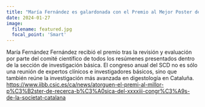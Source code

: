 ```yaml
---
title: "María Fernández es galardonada con el Premio al Mejor Poster de Investigación Básica en el XXXIII Congreso de la Sociedad Catalana de Digestología."
date: 2024-01-27
image:
  filename: featured.jpg
  focal_point: 'Smart'
---
```


María Fernández Fernández recibió el premio tras la revisión y evaluación por parte del comité científico de todos los resúmenes presentados dentro de la sección de investigación básica. El congreso anual del SCD no es sólo una reunión de expertos clínicos e investigadores básicos, sino que también reúne la investigación más avanzada en digestología en Cataluña. https://www.iibb.csic.es/ca/news/atorguen-el-premi-al-millor-p%C3%B2ster-de-recerca-b%C3%A0sica-del-xxxxiii-congr%C3%A9s-de-la-societat-catalana
